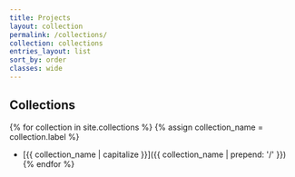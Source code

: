```yaml
---
title: Projects
layout: collection
permalink: /collections/
collection: collections
entries_layout: list
sort_by: order
classes: wide
---
```


## Collections

{% for collection in site.collections %}
  {% assign collection_name = collection.label %}
  - [{{ collection_name | capitalize }}]({{ collection_name | prepend: '/' }})
{% endfor %}